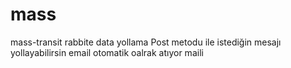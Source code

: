 # mass
mass-transit rabbite data yollama
Post metodu ile istediğin mesajı yollayabilirsin email otomatik oalrak atıyor maili
